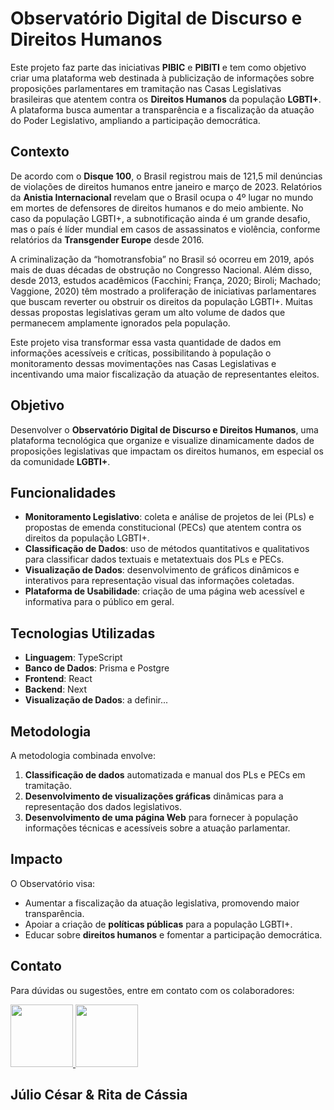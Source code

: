 # Observatório Digital de Discurso e Direitos Humanos

Este projeto faz parte das iniciativas **PIBIC** e **PIBITI** e tem como objetivo criar uma plataforma web destinada à publicização de informações sobre proposições parlamentares em tramitação nas Casas Legislativas brasileiras que atentem contra os **Direitos Humanos** da população **LGBTI+**. A plataforma busca aumentar a transparência e a fiscalização da atuação do Poder Legislativo, ampliando a participação democrática.

## Contexto

De acordo com o **Disque 100**, o Brasil registrou mais de 121,5 mil denúncias de violações de direitos humanos entre janeiro e março de 2023. Relatórios da **Anistia Internacional** revelam que o Brasil ocupa o 4º lugar no mundo em mortes de defensores de direitos humanos e do meio ambiente. No caso da população LGBTI+, a subnotificação ainda é um grande desafio, mas o país é líder mundial em casos de assassinatos e violência, conforme relatórios da **Transgender Europe** desde 2016.

A criminalização da “homotransfobia” no Brasil só ocorreu em 2019, após mais de duas décadas de obstrução no Congresso Nacional. Além disso, desde 2013, estudos acadêmicos (Facchini; França, 2020; Biroli; Machado; Vaggione, 2020) têm mostrado a proliferação de iniciativas parlamentares que buscam reverter ou obstruir os direitos da população LGBTI+. Muitas dessas propostas legislativas geram um alto volume de dados que permanecem amplamente ignorados pela população.

Este projeto visa transformar essa vasta quantidade de dados em informações acessíveis e críticas, possibilitando à população o monitoramento dessas movimentações nas Casas Legislativas e incentivando uma maior fiscalização da atuação de representantes eleitos.

## Objetivo

Desenvolver o **Observatório Digital de Discurso e Direitos Humanos**, uma plataforma tecnológica que organize e visualize dinamicamente dados de proposições legislativas que impactam os direitos humanos, em especial os da comunidade **LGBTI+**.

## Funcionalidades

- **Monitoramento Legislativo**: coleta e análise de projetos de lei (PLs) e propostas de emenda constitucional (PECs) que atentem contra os direitos da população LGBTI+.
- **Classificação de Dados**: uso de métodos quantitativos e qualitativos para classificar dados textuais e metatextuais dos PLs e PECs.
- **Visualização de Dados**: desenvolvimento de gráficos dinâmicos e interativos para representação visual das informações coletadas.
- **Plataforma de Usabilidade**: criação de uma página web acessível e informativa para o público em geral.

## Tecnologias Utilizadas

- **Linguagem**: TypeScript
- **Banco de Dados**: Prisma e Postgre
- **Frontend**: React
- **Backend**:  Next
- **Visualização de Dados**: a definir...

## Metodologia

A metodologia combinada envolve:

1. **Classificação de dados** automatizada e manual dos PLs e PECs em tramitação.
2. **Desenvolvimento de visualizações gráficas** dinâmicas para a representação dos dados legislativos.
3. **Desenvolvimento de uma página Web** para fornecer à população informações técnicas e acessíveis sobre a atuação parlamentar.

## Impacto

O Observatório visa:

- Aumentar a fiscalização da atuação legislativa, promovendo maior transparência.
- Apoiar a criação de **políticas públicas** para a população LGBTI+.
- Educar sobre **direitos humanos** e fomentar a participação democrática.

## Contato

Para dúvidas ou sugestões, entre em contato com os colaboradores:

<div>
    <a href="https://github.com/follijulio">
        <img height="100" src="https://github.com/follijulio.png" />
    </a>
    <img height="100" src="https://github.com/RitadeCassiabl.png" />
    </a>
</div>
<h2>Júlio César & Rita de Cássia</h2> 
